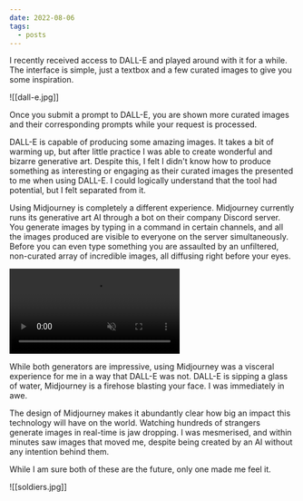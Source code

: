 ```yaml
---
date: 2022-08-06
tags:
  - posts
---
```

I recently received access to DALL-E and played around with it for a while. The interface is simple, just a textbox and a few curated images to give you some inspiration.

![[dall-e.jpg]]

Once you submit a prompt to DALL-E, you are shown more curated images and their corresponding prompts while your request is processed.

DALL-E is capable of producing some amazing images. It takes a bit of warming up, but after little practice I was able to create wonderful and bizarre generative art. Despite this, I felt I didn't know how to produce something as interesting or engaging as their curated images the presented to me when using DALL-E. I could logically understand that the tool had potential, but I felt separated from it.

Using Midjourney is completely a different experience. Midjourney currently runs its generative art AI through a bot on their company Discord server. You generate images by typing in a command in certain channels, and all the images produced are visible to everyone on the server simultaneously. Before you can even type something you are assaulted by an unfiltered, non-curated array of incredible images, all diffusing right before your eyes.

<video autoplay loop muted>
   <source src="/firehose.webm" type="video/webm">
</video>

While both generators are impressive, using Midjourney was a visceral experience for me in a way that DALL-E was not. DALL-E is sipping a glass of water, Midjourney is a firehose blasting your face. I was immediately in awe.

The design of Midjourney makes it abundantly clear how big an impact this technology will have on the world. Watching hundreds of strangers generate images in real-time is jaw dropping. I was mesmerised, and within minutes saw images that moved me, despite being created by an AI without any intention behind them.

While I am sure both of these are the future, only one made me feel it.

![[soldiers.jpg]]
